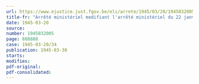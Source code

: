 ```yaml
---
url: https://www.ejustice.just.fgov.be/eli/arrete/1945/03/20/1945032005/justel
title-fr: "Arrêté ministériel modifiant l'arrêté ministériel du 22 janvier 1945 réglementant les prix des confitures"
date: 1945-03-20
source:
number: 1945032005
page: 888888
case: 1945-03-20/34
publication: 1945-03-30
starts:
modifies:
pdf-original:
pdf-consolidated:
---
```


